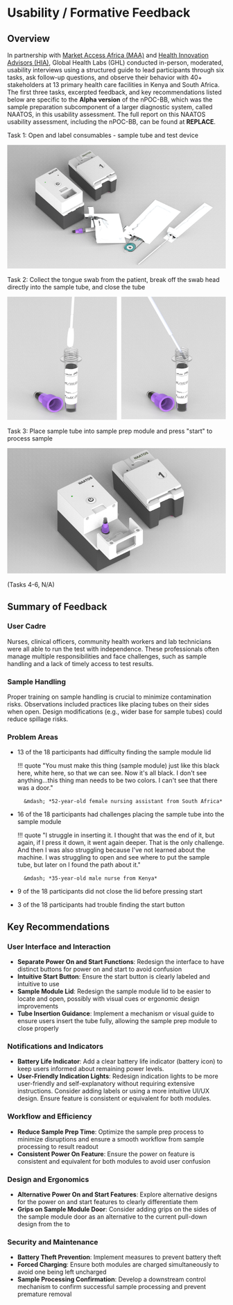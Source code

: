 # Usability / Formative Feedback

## Overview

In partnership with [Market Access Africa (MAA)](https://www.marketaccess.africa/) and [Health Innovation Advisors (HIA)](https://innovationadvisors.org/), Global Health Labs (GHL) conducted in-person, moderated, usability interviews using a structured guide to lead participants through six tasks, ask follow-up questions, and observe their behavior with 40+ stakeholders at 13 primary health care facilities in Kenya and South Africa. The first three tasks, excerpted feedback, and key recommendations listed below are specific to the **Alpha version** of the nPOC-BB, which was the sample preparation subcomponent of a larger diagnostic system, called NAATOS, in this usability assessment. The full report on this NAATOS usability assessment, including the nPOC-BB, can be found at **REPLACE**.

Task 1: Open and label consumables - sample tube and test device

![1](../img/ff-01.png)

Task 2: Collect the tongue swab from the patient, break off the swab head directly into the sample tube, and close the tube

![2](../img/ff-02.png)

Task 3: Place sample tube into sample prep module and press "start" to process sample

![3](../img/ff-03.png)

(Tasks 4-6, N/A)

## Summary of Feedback

### User Cadre

Nurses, clinical officers, community health workers and lab technicians were all able to run the test with independence. These professionals often manage multiple responsibilities and face challenges, such as sample handling and a lack of timely access to test results.

### Sample Handling

Proper training on sample handling is crucial to minimize contamination risks. Observations included practices like placing tubes on their sides when open. Design modifications (e.g., wider base for sample tubes) could reduce spillage risks.

### Problem Areas

* 13 of the 18 participants had difficulty finding the sample module lid

    !!! quote
        "You must make this thing (sample module) just like this black here, white here, so that we can see. Now it's all black. I don't see anything…this thing man needs to be two colors. I can't see that there was a door."

        &mdash; *52-year-old female nursing assistant from South Africa*

* 16 of the 18 participants had challenges placing the sample tube into the sample module

    !!! quote
        "I struggle in inserting it. I thought that was the end of it, but again, if I press it down, it went again deeper. That is the only challenge. And then I was also struggling because I've not learned about the machine. I was struggling to open and see where to put the sample tube, but later on I found the path about it."

        &mdash; *35-year-old male nurse from Kenya*

* 9 of the 18 participants did not close the lid before pressing start
* 3 of the 18 participants had trouble finding the start button

## Key Recommendations

### User Interface and Interaction

* **Separate Power On and Start Functions**: Redesign the interface to have distinct buttons for power on and start to avoid confusion
* **Intuitive Start Button**: Ensure the start button is clearly labeled and intuitive to use
* **Sample Module Lid**: Redesign the sample module lid to be easier to locate and open, possibly with visual cues or ergonomic design improvements
* **Tube Insertion Guidance**: Implement a mechanism or visual guide to ensure users insert the tube fully, allowing the sample prep module to close properly

### Notifications and Indicators

* **Battery Life Indicator**: Add a clear battery life indicator (battery icon) to keep users informed about remaining power levels.
* **User-Friendly Indication Lights**: Redesign indication lights to be more user-friendly and self-explanatory without requiring extensive instructions. Consider adding labels or using a more intuitive UI/UX design. Ensure feature is consistent or equivalent for both modules.

### Workflow and Efficiency

* **Reduce Sample Prep Time**: Optimize the sample prep process to minimize disruptions and ensure a smooth workflow from sample processing to result readout
* **Consistent Power On Feature**: Ensure the power on feature is consistent and equivalent for both modules to avoid user confusion

### Design and Ergonomics

* **Alternative Power On and Start Features**: Explore alternative designs for the power on and start features to clearly differentiate them
* **Grips on Sample Module Door**: Consider adding grips on the sides of the sample module door as an alternative to the current pull-down design from the to

### Security and Maintenance

* **Battery Theft Prevention**: Implement measures to prevent battery theft
* **Forced Charging**: Ensure both modules are charged simultaneously to avoid one being left uncharged
* **Sample Processing Confirmation**: Develop a downstream control mechanism to confirm successful sample processing and prevent premature removal
